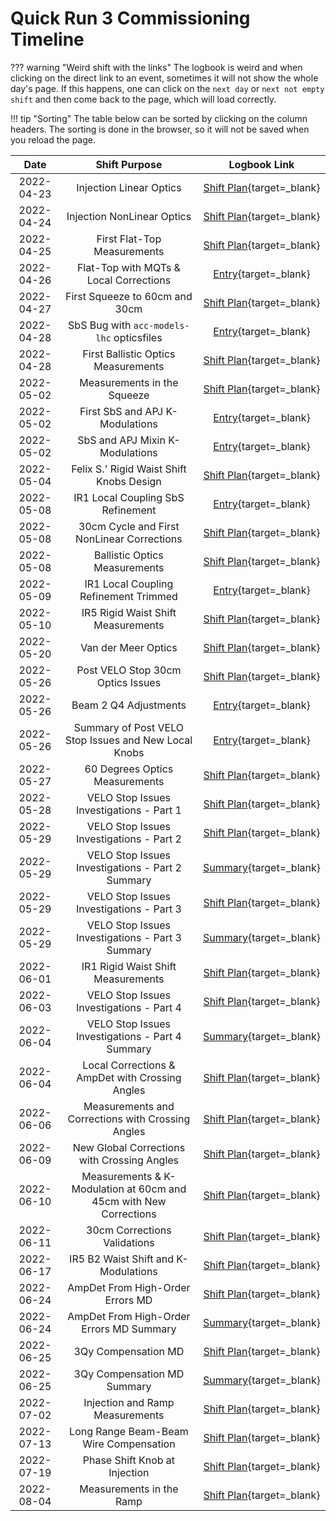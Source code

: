 # Quick Run 3 Commissioning Timeline

??? warning "Weird shift with the links"
    The logbook is weird and when clicking on the direct link to an event, sometimes it will not show the whole day's page.
    If this happens, one can click on the `next day` or `next not empty shift` and then come back to the page, which will load correctly.


!!! tip "Sorting"
    The table below can be sorted by clicking on the column headers.
    The sorting is done in the browser, so it will not be saved when you reload the page.


|    Date    |                           Shift Purpose                           |                            Logbook Link                            |
| :--------: | :---------------------------------------------------------------: | :----------------------------------------------------------------: |
| 2022-04-23 |                      Injection Linear Optics                      |          [Shift Plan][inj_linear_optics]{target=\_blank}           |
| 2022-04-24 |                    Injection NonLinear Optics                     |         [Shift Plan][ink_nonlinear_optics]{target=\_blank}         |
| 2022-04-25 |                    First Flat-Top Measurements                    |         [Shift Plan][first_ramp_flat_top]{target=\_blank}          |
| 2022-04-26 |              Flat-Top with MQTs & Local Corrections               |          [Entry][flattop_mqts_local_corr]{target=\_blank}          |
| 2022-04-27 |                  First Squeeze to 60cm and 30cm                   |        [Shift Plan][first_flattop_squeeze]{target=\_blank}         |
| 2022-04-28 |             SbS Bug with `acc-models-lhc` opticsfiles             |            [Entry][opticsfile_sbs_bug]{target=\_blank}             |
| 2022-04-28 |                First Ballistic Optics Measurements                |        [Shift Plan][first_ballistic_optics]{target=\_blank}        |
| 2022-05-02 |                    Measurements in the Squeeze                    |         [Shift Plan][squeeze_measurements]{target=\_blank}         |
| 2022-05-02 |                  First SbS and APJ K-Modulations                  |            [Entry][first_sbs_apj_kmod]{target=\_blank}             |
| 2022-05-02 |                  SbS and APJ Mixin K-Modulations                  |            [Entry][sbs_apj_mixin_kmod]{target=\_blank}             |
| 2022-05-04 |             Felix S.' Rigid Waist Shift Knobs Design              |    [Shift Plan][rigid_waist_shift_knobs_design]{target=\_blank}    |
| 2022-05-08 |                 IR1 Local Coupling SbS Refinement                 |     [Entry][ir1_local_coupling_sbs_refinement]{target=\_blank}     |
| 2022-05-08 |            30cm Cycle and First NonLinear Corrections             |   [Shift Plan][30cm_cycle_first_nonlinear_corr]{target=\_blank}    |
| 2022-05-08 |                   Ballistic Optics Measurements                   |    [Shift Plan][ballistic_optics_measurements]{target=\_blank}     |
| 2022-05-09 |               IR1 Local Coupling Refinement Trimmed               |    [Entry][ir1_local_coupling_refinement_trim]{target=\_blank}     |
| 2022-05-10 |                IR5 Rigid Waist Shift Measurements                 |  [Shift Plan][ir5_rigid_waist_shift_measurements]{target=\_blank}  |
| 2022-05-20 |                        Van der Meer Optics                        |   [Shift Plan][van_der_meer_optics_measurements]{target=\_blank}   |
| 2022-05-26 |                 Post VELO Stop 30cm Optics Issues                 |  [Shift Plan][post_velo_stop_30cm_optics_issues]{target=\_blank}   |
| 2022-05-26 |                       Beam 2 Q4 Adjustments                       |   [Entry][beam_2_q4_adjustments_post_velo_stop]{target=\_blank}    |
| 2022-05-26 |       Summary of Post VELO Stop Issues and New Local Knobs        |   [Entry][post_velo_stop_summary_and_new_knobs]{target=\_blank}    |
| 2022-05-27 |                  60 Degrees Optics Measurements                   |    [Shift Plan][60_degrees_optics_measurements]{target=\_blank}    |
| 2022-05-28 |             VELO Stop Issues Investigations - Part 1              |  [Shift Plan][velo_stop_issues_investigations_1]{target=\_blank}   |
| 2022-05-29 |             VELO Stop Issues Investigations - Part 2              |  [Shift Plan][velo_stop_issues_investigations_2]{target=\_blank}   |
| 2022-05-29 |         VELO Stop Issues Investigations - Part 2 Summary          |  [Summary][velo_stop_issues_investigations_2_sum]{target=\_blank}  |
| 2022-05-29 |             VELO Stop Issues Investigations - Part 3              |  [Shift Plan][velo_stop_issues_investigations_3]{target=\_blank}   |
| 2022-05-29 |         VELO Stop Issues Investigations - Part 3 Summary          |  [Summary][velo_stop_issues_investigations_3_sum]{target=\_blank}  |
| 2022-06-01 |                IR1 Rigid Waist Shift Measurements                 |  [Shift Plan][ir1_rigid_waist_shift_measurements]{target=\_blank}  |
| 2022-06-03 |             VELO Stop Issues Investigations - Part 4              |  [Shift Plan][velo_stop_issues_investigations_4]{target=\_blank}   |
| 2022-06-04 |         VELO Stop Issues Investigations - Part 4 Summary          |  [Summary][velo_stop_issues_investigations_4_sum]{target=\_blank}  |
| 2022-06-04 |          Local Corrections & AmpDet with Crossing Angles          |  [Shift Plan][local_corr_ampdet_crossing_angles]{target=\_blank}   |
| 2022-06-06 |         Measurements and Corrections with Crossing Angles         |  [Shift Plan][measurements_corr_crossing_angles]{target=\_blank}   |
| 2022-06-09 |            New Global Corrections with Crossing Angles            |   [Shift Plan][new_global_corr_crossing_angles]{target=\_blank}    |
| 2022-06-10 | Measurements & K-Modulation at 60cm and 45cm with New Corrections | [Shift Plan][measurements_kmod_60cm_45cm_new_corr]{target=\_blank} |
| 2022-06-11 |                   30cm Corrections Validations                    |        [Shift Plan][30cm_corr_validations]{target=\_blank}         |
| 2022-06-17 |               IR5 B2 Waist Shift and K-Modulations                |   [Shift Plan][ir5_b2_waist_shift_kmodulations]{target=\_blank}    |
| 2022-06-24 |                 AmpDet From High-Order Errors MD                  |     [Shift Plan][ampdet_high_order_errors_md]{target=\_blank}      |
| 2022-06-24 |             AmpDet From High-Order Errors MD Summary              |     [Summary][ampdet_high_order_errors_md_sum]{target=\_blank}     |
| 2022-06-25 |                        3Qy Compensation MD                        |         [Shift Plan][3qy_compensation_md]{target=\_blank}          |
| 2022-06-25 |                    3Qy Compensation MD Summary                    |         [Summary][3qy_compensation_md_sum]{target=\_blank}         |
| 2022-07-02 |                  Injection and Ramp Measurements                  |     [Shift Plan][injection_ramp_measurements]{target=\_blank}      |
| 2022-07-13 |              Long Range Beam-Beam Wire Compensation               |    [Shift Plan][long_range_beam_beam_wire_comp]{target=\_blank}    |
| 2022-07-19 |                   Phase Shift Knob at Injection                   |      [Shift Plan][phase_shift_knob_injection]{target=\_blank}      |
| 2022-08-04 |                     Measurements in the Ramp                      |          [Shift Plan][measurements_ramp]{target=\_blank}           |



[inj_linear_optics]: https://be-op-logbook.web.cern.ch/elogbook-server/#/logbook?logbookId=1081&dateFrom=2022-04-23T05%3A05%3A00&dateTo=2022-04-23T11%3A05%3A00&eventToHighlight=3540426
[ink_nonlinear_optics]: https://be-op-logbook.web.cern.ch/elogbook-server/#/logbook?logbookId=1081&dateFrom=2022-04-24T09%3A51%3A44&dateTo=2022-04-24T15%3A51%3A44&eventToHighlight=3540908
[first_ramp_flat_top]: https://be-op-logbook.web.cern.ch/elogbook-server/#/logbook?logbookId=1081&dateFrom=2022-04-25T08%3A45%3A00&dateTo=2022-04-25T14%3A45%3A00&eventToHighlight=3541353
[flattop_mqts_local_corr]: https://be-op-logbook.web.cern.ch/elogbook-server/#/logbook?logbookId=1081&dateFrom=2022-04-26T08%3A14%3A31&dateTo=2022-04-26T14%3A14%3A31&eventToHighlight=3542145
[first_flattop_squeeze]: https://be-op-logbook.web.cern.ch/elogbook-server/#/logbook?logbookId=1081&dateFrom=2022-04-27T17%3A36%3A44&dateTo=2022-04-27T23%3A36%3A44&eventToHighlight=3543086
[opticsfile_sbs_bug]: https://be-op-logbook.web.cern.ch/elogbook-server/#/logbook?logbookId=1081&dateFrom=2022-04-27T23%3A54%3A39&dateTo=2022-04-28T05%3A54%3A39&eventToHighlight=3543196
[first_ballistic_optics]: https://be-op-logbook.web.cern.ch/elogbook-server/#/logbook?logbookId=1081&dateFrom=2022-04-28T19%3A20%3A00&dateTo=2022-04-29T01%3A20%3A00&eventToHighlight=3543823
[squeeze_measurements]: https://be-op-logbook.web.cern.ch/elogbook-server/#/logbook?logbookId=1081&dateFrom=2022-05-02T08%3A45%3A00&dateTo=2022-05-02T14%3A45%3A00&eventToHighlight=3544650
[first_sbs_apj_kmod]: https://be-op-logbook.web.cern.ch/elogbook-server/#/logbook?logbookId=1081&dateFrom=2022-05-02T22%3A09%3A15&dateTo=2022-05-03T04%3A09%3A15&eventToHighlight=3544761
[sbs_apj_mixin_kmod]: https://be-op-logbook.web.cern.ch/elogbook-server/#/logbook?logbookId=1081&dateFrom=2022-05-02T23%3A31%3A05&dateTo=2022-05-03T05%3A31%3A05&eventToHighlight=3544774
[rigid_waist_shift_knobs_design]: https://be-op-logbook.web.cern.ch/elogbook-server/#/logbook?logbookId=1081&dateFrom=2022-05-04T07%3A50%3A00&dateTo=2022-05-04T13%3A50%3A00&eventToHighlight=3545713
[ir1_local_coupling_sbs_refinement]: https://be-op-logbook.web.cern.ch/elogbook-server/#/logbook?logbookId=1081&dateFrom=2022-05-08T20%3A00%3A42&dateTo=2022-05-09T02%3A00%3A42&eventToHighlight=3547939
[ir1_local_coupling_refinement_trim]: https://be-op-logbook.web.cern.ch/elogbook-server/#/logbook?logbookId=1081&dateFrom=2022-05-09T00%3A59%3A33&dateTo=2022-05-09T06%3A59%3A33&eventToHighlight=3548033
[30cm_cycle_first_nonlinear_corr]: https://be-op-logbook.web.cern.ch/elogbook-server/#/logbook?logbookId=1081&dateFrom=2022-05-08T16%3A42%3A34&dateTo=2022-05-08T22%3A42%3A34&eventToHighlight=3547901
[ballistic_optics_measurements]: https://be-op-logbook.web.cern.ch/elogbook-server/#/logbook?logbookId=1081&dateFrom=2022-05-07T21%3A45%3A59&dateTo=2022-05-08T03%3A45%3A59&eventToHighlight=3547443
[ir5_rigid_waist_shift_measurements]: https://be-op-logbook.web.cern.ch/elogbook-server/#/logbook?logbookId=1081&dateFrom=2022-05-09T21%3A20%3A42&dateTo=2022-05-10T03%3A20%3A42&eventToHighlight=3548607
[van_der_meer_optics_measurements]: https://be-op-logbook.web.cern.ch/elogbook-server/#/logbook?logbookId=1081&dateFrom=2022-05-20T21%3A50%3A00&dateTo=2022-05-21T03%3A50%3A00&eventToHighlight=3553361
[post_velo_stop_30cm_optics_issues]: https://be-op-logbook.web.cern.ch/elogbook-server/#/logbook?logbookId=1081&dateFrom=2022-05-26T12%3A37%3A39&dateTo=2022-05-26T18%3A37%3A39&eventToHighlight=3557061
[beam_2_q4_adjustments_post_velo_stop]: https://be-op-logbook.web.cern.ch/elogbook-server/#/logbook?logbookId=1081&dateFrom=2022-05-26T17%3A24%3A53&dateTo=2022-05-26T23%3A24%3A53&eventToHighlight=3557166
[post_velo_stop_summary_and_new_knobs]: https://be-op-logbook.web.cern.ch/elogbook-server/#/logbook?logbookId=322&dateFrom=2022-05-26T19%3A46%3A09&dateTo=2022-05-27T01%3A46%3A09&eventToHighlight=3557222
[60_degrees_optics_measurements]: https://be-op-logbook.web.cern.ch/elogbook-server/#/logbook?logbookId=1081&dateFrom=2022-05-27T16%3A40%3A00&dateTo=2022-05-27T22%3A40%3A00&eventToHighlight=3557793
[velo_stop_issues_investigations_1]: https://be-op-logbook.web.cern.ch/elogbook-server/#/logbook?logbookId=1081&dateFrom=2022-05-28T10%3A37%3A41&dateTo=2022-05-28T16%3A37%3A41&eventToHighlight=3558117
[velo_stop_issues_investigations_2]: https://be-op-logbook.web.cern.ch/elogbook-server/#/logbook?logbookId=1081&dateFrom=2022-05-28T21%3A43%3A45&dateTo=2022-05-29T03%3A43%3A45&eventToHighlight=3558327
[velo_stop_issues_investigations_2_sum]: https://be-op-logbook.web.cern.ch/elogbook-server/#/logbook?logbookId=1081&dateFrom=2022-05-29T00%3A15%3A50&dateTo=2022-05-29T06%3A15%3A50&eventToHighlight=3558397
[velo_stop_issues_investigations_3]: https://be-op-logbook.web.cern.ch/elogbook-server/#/logbook?logbookId=1081&dateFrom=2022-05-29T12%3A09%3A43&dateTo=2022-05-29T18%3A09%3A43&eventToHighlight=3558623
[velo_stop_issues_investigations_3_sum]: https://be-op-logbook.web.cern.ch/elogbook-server/#/logbook?logbookId=1081&dateFrom=2022-05-29T20%3A59%3A00&dateTo=2022-05-30T02%3A59%3A00&eventToHighlight=3558884
[ir1_rigid_waist_shift_measurements]: https://be-op-logbook.web.cern.ch/elogbook-server/#/logbook?logbookId=1081&dateFrom=2022-05-31T23%3A28%3A37&dateTo=2022-06-01T05%3A28%3A37&eventToHighlight=3559637
[velo_stop_issues_investigations_4]: https://be-op-logbook.web.cern.ch/elogbook-server/#/logbook?logbookId=1081&dateFrom=2022-06-03T16%3A39%3A54&dateTo=2022-06-03T22%3A39%3A54&eventToHighlight=3561304
[velo_stop_issues_investigations_4_sum]: https://be-op-logbook.web.cern.ch/elogbook-server/#/logbook?logbookId=1081&dateFrom=2022-06-03T21%3A27%3A44&dateTo=2022-06-04T03%3A27%3A44&eventToHighlight=3561373
[local_corr_ampdet_crossing_angles]: https://be-op-logbook.web.cern.ch/elogbook-server/#/logbook?logbookId=1081&dateFrom=2022-06-04T11%3A55%3A23&dateTo=2022-06-04T17%3A55%3A23&eventToHighlight=3561709
[measurements_corr_crossing_angles]: https://be-op-logbook.web.cern.ch/elogbook-server/#/logbook?logbookId=1081&dateFrom=2022-06-06T05%3A38%3A16&dateTo=2022-06-06T11%3A38%3A16&eventToHighlight=3562342
[new_global_corr_crossing_angles]: https://be-op-logbook.web.cern.ch/elogbook-server/#/logbook?logbookId=1081&dateFrom=2022-06-09T03%3A13%3A00&dateTo=2022-06-09T09%3A13%3A00&eventToHighlight=3563375
[measurements_kmod_60cm_45cm_new_corr]: https://be-op-logbook.web.cern.ch/elogbook-server/#/logbook?logbookId=1081&dateFrom=2022-06-10T21%3A01%3A00&dateTo=2022-06-11T03%3A01%3A00&eventToHighlight=3564548
[30cm_corr_validations]: https://be-op-logbook.web.cern.ch/elogbook-server/#/logbook?logbookId=1081&dateFrom=2022-06-11T20%3A35%3A11&dateTo=2022-06-12T02%3A35%3A11&eventToHighlight=3565003
[ir5_b2_waist_shift_kmodulations]: https://be-op-logbook.web.cern.ch/elogbook-server/#/logbook?logbookId=1081&dateFrom=2022-06-17T06%3A59%3A28&dateTo=2022-06-17T12%3A59%3A28&eventToHighlight=3568094
[ampdet_high_order_errors_md]: https://be-op-logbook.web.cern.ch/elogbook-server/#/logbook?logbookId=1081&dateFrom=2022-06-24T18%3A37%3A35&dateTo=2022-06-25T00%3A37%3A35&eventToHighlight=3572098
[ampdet_high_order_errors_md_sum]: https://be-op-logbook.web.cern.ch/elogbook-server/#/logbook?logbookId=1081&dateFrom=2022-06-25T03%3A45%3A21&dateTo=2022-06-25T09%3A45%3A21&eventToHighlight=3572246
[3qy_compensation_md]: https://be-op-logbook.web.cern.ch/elogbook-server/#/logbook?logbookId=1081&dateFrom=2022-06-25T19%3A11%3A48&dateTo=2022-06-26T01%3A11%3A48&eventToHighlight=3577882
[3qy_compensation_md_sum]: https://be-op-logbook.web.cern.ch/elogbook-server/#/logbook?logbookId=1081&dateFrom=2022-06-26T02%3A58%3A54&dateTo=2022-06-26T08%3A58%3A54&eventToHighlight=3578020
[injection_ramp_measurements]: https://be-op-logbook.web.cern.ch/elogbook-server/#/logbook?logbookId=1081&dateFrom=2022-07-02T00%3A56%3A12&dateTo=2022-07-02T06%3A56%3A12&eventToHighlight=3582514
[long_range_beam_beam_wire_comp]: https://be-op-logbook.web.cern.ch/elogbook-server/#/logbook?logbookId=1081&dateFrom=2022-07-13T16%3A12%3A41&dateTo=2022-07-13T22%3A12%3A41&eventToHighlight=3589510
[phase_shift_knob_injection]: https://be-op-logbook.web.cern.ch/elogbook-server/#/logbook?logbookId=1081&dateFrom=2022-07-19T04%3A52%3A14&dateTo=2022-07-19T10%3A52%3A14&eventToHighlight=3592734
[measurements_ramp]: https://be-op-logbook.web.cern.ch/elogbook-server/#/logbook?logbookId=1081&dateFrom=2022-08-04T11%3A08%3A32&dateTo=2022-08-04T17%3A08%3A32&eventToHighlight=3601975